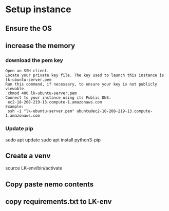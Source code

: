 # Setup instance
## Ensure the OS 
## increase the memory

### download the pem key 
```
Open an SSH client.
Locate your private key file. The key used to launch this instance is lk-ubuntu-server.pem
Run this command, if necessary, to ensure your key is not publicly viewable.
 chmod 400 lk-ubuntu-server.pem
Connect to your instance using its Public DNS:
 ec2-18-208-219-13.compute-1.amazonaws.com
Example:
 ssh -i "lk-ubuntu-server.pem" ubuntu@ec2-18-208-219-13.compute-1.amazonaws.com
 ```
### Update pip
sudo apt update
sudo apt install python3-pip

## Create a venv
source LK-env/bin/activate

## Copy paste nemo contents
## copy requirements.txt to LK-env
